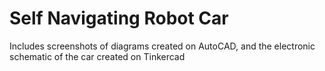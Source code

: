# Self Navigating Robot Car
Includes screenshots of diagrams created on AutoCAD, and the electronic schematic of the car created on Tinkercad
